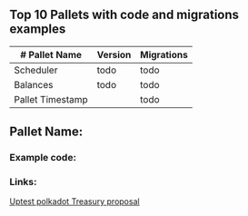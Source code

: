 ## Top 10 Pallets with code and migrations examples



| # Pallet Name         | Version     | Migrations |     
|-----------------------|-------------|------------|   
| Scheduler             | todo        | todo       |      
| Balances              | todo        | todo       |    
| Pallet Timestamp      |             | todo       |


## Pallet Name: 
### Example code:




### Links:   
[Uptest polkadot Treasury proposal](https://docs.google.com/document/d/1dJ43Bl3jYJ7LDA96_Hskyelqf9K2Zw4qJvdD53w6TwE/edit?usp=sharing)
